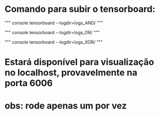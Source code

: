 
# Comando para subir o tensorboard:

""" console
    tensorboard --logdir=logs_AND/
"""

""" console
    tensorboard --logdir=logs_OR/
"""

""" console
    tensorboard --logdir=logs_XOR/
"""

# Estará disponível para visualização no localhost, provavelmente na porta 6006
# obs: rode apenas um por vez
